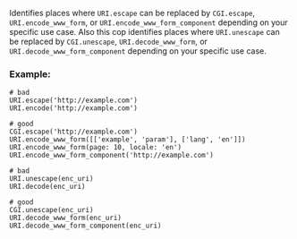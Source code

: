 Identifies places where `URI.escape` can be replaced by
`CGI.escape`, `URI.encode_www_form`, or `URI.encode_www_form_component`
depending on your specific use case.
Also this cop identifies places where `URI.unescape` can be replaced by
`CGI.unescape`, `URI.decode_www_form`,
or `URI.decode_www_form_component` depending on your specific use case.

### Example:
    # bad
    URI.escape('http://example.com')
    URI.encode('http://example.com')

    # good
    CGI.escape('http://example.com')
    URI.encode_www_form([['example', 'param'], ['lang', 'en']])
    URI.encode_www_form(page: 10, locale: 'en')
    URI.encode_www_form_component('http://example.com')

    # bad
    URI.unescape(enc_uri)
    URI.decode(enc_uri)

    # good
    CGI.unescape(enc_uri)
    URI.decode_www_form(enc_uri)
    URI.decode_www_form_component(enc_uri)